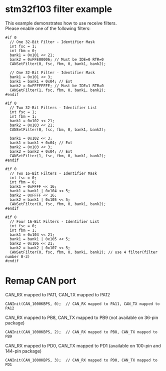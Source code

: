 # stm32f103 filter example
This example demonstrates how to use receive filters.   
Please enable one of the following filters:   
```
#if 0
  // One 32-Bit Filter - Identifier Mask
  int fsc = 1;
  int fbm = 0;
  bank1 = 0x101 << 21;
  bank2 = 0xFFE00006; // Must be IDE=0 RTR=0  
  CANSetFilter(0, fsc, fbm, 0, bank1, bank2);

  // One 32-Bit Filter - Identifier Mask
  bank1 = 0x101 << 3;
  bank1 = bank1 + 0x04; // Ext
  bank2 = 0xFFFFFFFE; // Must be IDE=1 RTR=0
  CANSetFilter(1, fsc, fbm, 0, bank1, bank2);
#endif

#if 0
  // Two 32-Bit Filters - Identifier List
  int fsc = 1;
  int fbm = 1;
  bank1 = 0x102 << 21;
  bank2 = 0x103 << 21;
  CANSetFilter(0, fsc, fbm, 0, bank1, bank2);

  bank1 = 0x102 << 3;
  bank1 = bank1 + 0x04; // Ext
  bank2 = 0x103 << 3;
  bank2 = bank2 + 0x04; // Ext
  CANSetFilter(1, fsc, fbm, 0, bank1, bank2);
#endif

#if 0
  // Two 16-Bit Filters - Identifier Mask
  int fsc = 0;
  int fbm = 0;
  bank1 = 0xFFFF << 16;
  bank1 = bank1 | 0x104 << 5;
  bank2 = 0xFFFF << 16;
  bank2 = bank1 | 0x105 << 5;
  CANSetFilter(0, fsc, fbm, 0, bank1, bank2);
#endif

#if 0
  // Four 16-Bit Filters - Identifier List
  int fsc = 0;
  int fbm = 1;
  bank1 = 0x104 << 21;
  bank1 = bank1 | 0x105 << 5;
  bank2 = 0x106 << 21;
  bank2 = bank2 | 0x107 << 5;
  CANSetFilter(0, fsc, fbm, 0, bank1, bank2); // use 4 filter(filter number 0-3)
#endif
```

# Remap CAN port

CAN_RX mapped to PA11, CAN_TX mapped to PA12   
```
CANInit(CAN_1000KBPS, 0);  // CAN_RX mapped to PA11, CAN_TX mapped to PA12
```

CAN_RX mapped to PB8, CAN_TX mapped to PB9 (not available on 36-pin package)   
```
CANInit(CAN_1000KBPS, 2);  // CAN_RX mapped to PB8, CAN_TX mapped to PB9
```

CAN_RX mapped to PD0, CAN_TX mapped to PD1 (available on 100-pin and 144-pin package)   
```
CANInit(CAN_1000KBPS, 3);  // CAN_RX mapped to PD0, CAN_TX mapped to PD1
```


